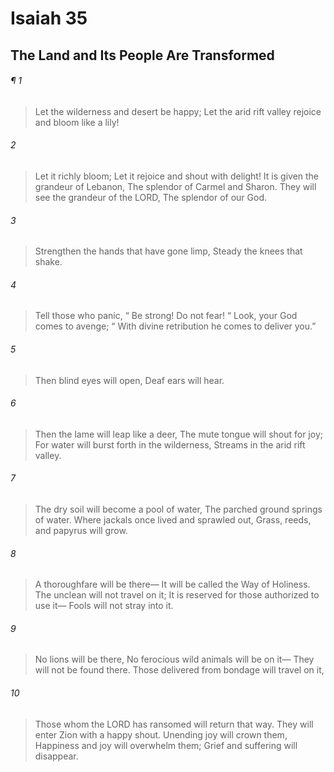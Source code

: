 # Isaiah 35
## The Land and Its People Are Transformed
###### ¶ 1
> Let the wilderness and desert be happy;
> Let the arid rift valley rejoice and bloom like a lily!
###### 2
> Let it richly bloom;
> Let it rejoice and shout with delight!
> It is given the grandeur of Lebanon,
> The splendor of Carmel and Sharon.
> They will see the grandeur of the LORD,
> The splendor of our God.
###### 3
> Strengthen the hands that have gone limp,
> Steady the knees that shake.
###### 4
> Tell those who panic,
>  “ Be strong! Do not fear!
>  “ Look, your God comes to avenge;
>  “ With divine retribution he comes to deliver you.”
###### 5
> Then blind eyes will open,
> Deaf ears will hear.
###### 6
> Then the lame will leap like a deer,
> The mute tongue will shout for joy;
> For water will burst forth in the wilderness,
> Streams in the arid rift valley.
###### 7
> The dry soil will become a pool of water,
> The parched ground springs of water.
> Where jackals once lived and sprawled out,
> Grass, reeds, and papyrus will grow.
###### 8
> A thoroughfare will be there—
> It will be called the Way of Holiness.
> The unclean will not travel on it;
> It is reserved for those authorized to use it—
> Fools will not stray into it.
###### 9
> No lions will be there,
> No ferocious wild animals will be on it—
> They will not be found there.
> Those delivered from bondage will travel on it,
###### 10
> Those whom the LORD has ransomed will return that way.
> They will enter Zion with a happy shout.
> Unending joy will crown them,
> Happiness and joy will overwhelm them;
> Grief and suffering will disappear.
